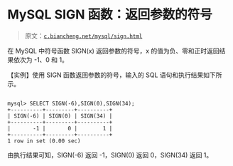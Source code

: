 # MySQL SIGN 函数：返回参数的符号

> 原文：[`c.biancheng.net/mysql/sign.html`](http://c.biancheng.net/mysql/sign.html)

在 MySQL 中符号函数 SIGN(x) 返回参数的符号，x 的值为负、零和正时返回结果依次为 -1、0 和 1。

【实例】使用 SIGN 函数返回参数的符号，输入的 SQL 语句和执行结果如下所示。

```

mysql> SELECT SIGN(-6),SIGN(0),SIGN(34);
+----------+---------+----------+
| SIGN(-6) | SIGN(0) | SIGN(34) |
+----------+---------+----------+
|       -1 |       0 |        1 |
+----------+---------+----------+
1 row in set (0.00 sec)
```

由执行结果可知，SIGN(-6) 返回 -1，SIGN(0) 返回 0，SIGN(34) 返回 1。